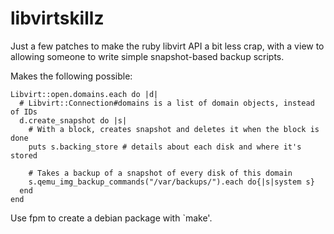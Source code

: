 # libvirtskillz

Just a few patches to make the ruby libvirt API a bit less crap, with a view to
allowing someone to write simple snapshot-based backup scripts.

Makes the following possible:

    Libvirt::open.domains.each do |d|
      # Libvirt::Connection#domains is a list of domain objects, instead of IDs
      d.create_snapshot do |s|
        # With a block, creates snapshot and deletes it when the block is done
        puts s.backing_store # details about each disk and where it's stored

        # Takes a backup of a snapshot of every disk of this domain
        s.qemu_img_backup_commands("/var/backups/").each do{|s|system s}
      end
    end

Use fpm to create a debian package with `make'.


